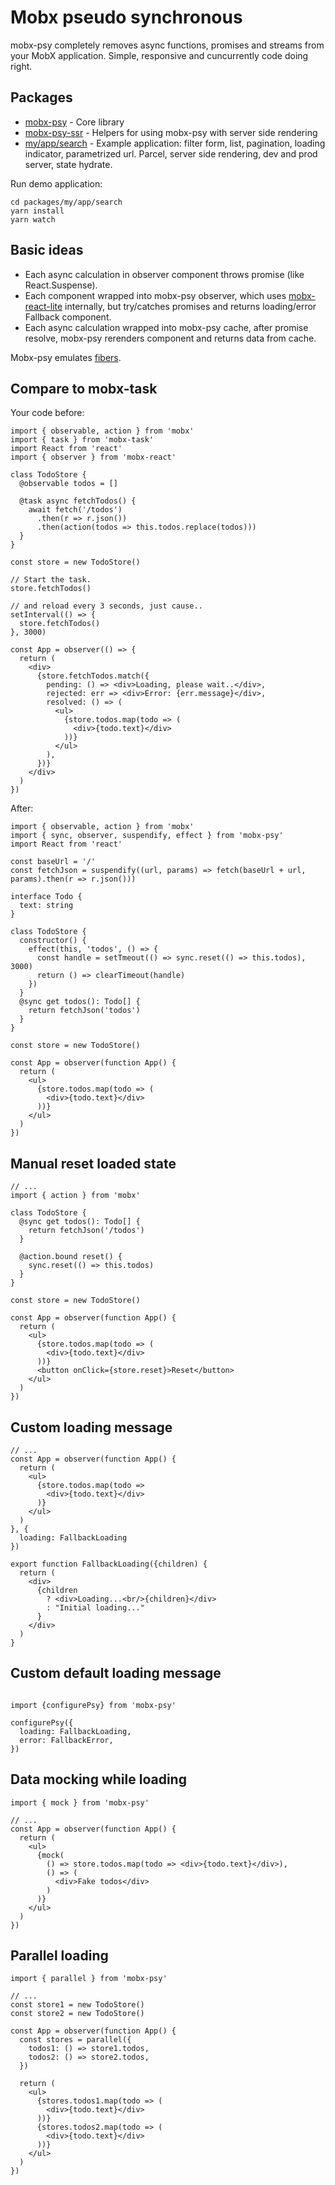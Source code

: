 # Mobx pseudo synchronous

mobx-psy completely removes async functions, promises and streams from your MobX application. Simple, responsive and cuncurrently code doing right.

## Packages

- [mobx-psy](./packages/mobx-psy/core) - Core library
- [mobx-psy-ssr](./packages/mobx-psy/ssr) - Helpers for using mobx-psy with server side rendering
- [my/app/search](./packages/my/app/search) - Example application: filter form, list, pagination, loading indicator, parametrized url. Parcel, server side rendering, dev and prod server, state hydrate.

Run demo application:

```
cd packages/my/app/search
yarn install
yarn watch
```

## Basic ideas

* Each async calculation in observer component throws promise (like React.Suspense).
* Each component wrapped into mobx-psy observer, which uses [mobx-react-lite](https://github.com/mobxjs/mobx-react-lite) internally, but try/catches promises and returns loading/error Fallback component.
* Each async calculation wrapped into mobx-psy cache, after promise resolve, mobx-psy rerenders component and returns data from cache.

Mobx-psy emulates [fibers](https://gist.github.com/nin-jin/5408ef8f16f43f1b4fe9cbcea577aac6).

## Compare to mobx-task

Your code before:

```tsx
import { observable, action } from 'mobx'
import { task } from 'mobx-task'
import React from 'react'
import { observer } from 'mobx-react'

class TodoStore {
  @observable todos = []

  @task async fetchTodos() {
    await fetch('/todos')
      .then(r => r.json())
      .then(action(todos => this.todos.replace(todos)))
  }
}

const store = new TodoStore()

// Start the task.
store.fetchTodos()

// and reload every 3 seconds, just cause..
setInterval(() => {
  store.fetchTodos()
}, 3000)

const App = observer(() => {
  return (
    <div>
      {store.fetchTodos.match({
        pending: () => <div>Loading, please wait..</div>,
        rejected: err => <div>Error: {err.message}</div>,
        resolved: () => (
          <ul>
            {store.todos.map(todo => (
              <div>{todo.text}</div>
            ))}
          </ul>
        ),
      })}
    </div>
  )
})
```

After:

```tsx
import { observable, action } from 'mobx'
import { sync, observer, suspendify, effect } from 'mobx-psy'
import React from 'react'

const baseUrl = '/'
const fetchJson = suspendify((url, params) => fetch(baseUrl + url, params).then(r => r.json()))

interface Todo {
  text: string
}

class TodoStore {
  constructor() {
    effect(this, 'todos', () => {
      const handle = setTmeout(() => sync.reset(() => this.todos), 3000)
      return () => clearTimeout(handle)
    })
  }
  @sync get todos(): Todo[] {
    return fetchJson('todos')
  }
}

const store = new TodoStore()

const App = observer(function App() {
  return (
    <ul>
      {store.todos.map(todo => (
        <div>{todo.text}</div>
      ))}
    </ul>
  )
})
```

## Manual reset loaded state

```tsx
// ...
import { action } from 'mobx'

class TodoStore {
  @sync get todos(): Todo[] {
    return fetchJson('/todos')
  }

  @action.bound reset() {
    sync.reset(() => this.todos)
  }
}

const store = new TodoStore()

const App = observer(function App() {
  return (
    <ul>
      {store.todos.map(todo => (
        <div>{todo.text}</div>
      ))}
      <button onClick={store.reset}>Reset</button>
    </ul>
  )
})
```

## Custom loading message

```tsx
// ...
const App = observer(function App() {
  return (
    <ul>
      {store.todos.map(todo =>
        <div>{todo.text}</div>
      )}
    </ul>
  )
}, {
  loading: FallbackLoading
})

export function FallbackLoading({children) {
  return (
    <div>
      {children
        ? <div>Loading...<br/>{children}</div>
        : "Initial loading..."
      }
    </div>
  )
}
```

## Custom default loading message

```tsx

import {configurePsy} from 'mobx-psy'

configurePsy({
  loading: FallbackLoading,
  error: FallbackError,
})

```

## Data mocking while loading

```tsx
import { mock } from 'mobx-psy'

// ...
const App = observer(function App() {
  return (
    <ul>
      {mock(
        () => store.todos.map(todo => <div>{todo.text}</div>),
        () => (
          <div>Fake todos</div>
        )
      )}
    </ul>
  )
})
```

## Parallel loading

```tsx
import { parallel } from 'mobx-psy'

// ...
const store1 = new TodoStore()
const store2 = new TodoStore()

const App = observer(function App() {
  const stores = parallel({
    todos1: () => store1.todos,
    todos2: () => store2.todos,
  })

  return (
    <ul>
      {stores.todos1.map(todo => (
        <div>{todo.text}</div>
      ))}
      {stores.todos2.map(todo => (
        <div>{todo.text}</div>
      ))}
    </ul>
  )
})
```
